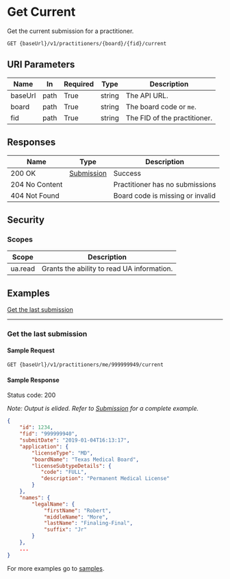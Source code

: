 # Get Current

Get the current submission for a practitioner.

```http
GET {baseUrl}/v1/practitioners/{board}/{fid}/current
```

## URI Parameters

| Name | In | Required | Type | Description |
| - |-|-|-|-|
| baseUrl | path | True | string | The API URL. |
| board | path | True | string | The board code or `me`. |
| fid | path | True | string | The FID of the practitioner. |

## Responses

| Name | Type | Description |
| - |-|-|
| 200 OK | [Submission](/docs/definitions/submission.md) | Success |
| 204 No Content | | Practitioner has no submissions |
| 404 Not Found | | Board code is missing or invalid |

## Security

### Scopes

| Scope | Description |
| -|-|
|ua.read | Grants the ability to read UA information. |

## Examples

[Get the last submission](#get-the-last-submission)
***

### Get the last submission

#### Sample Request

```http
GET {baseUrl}/v1/practitioners/me/999999949/current
```

#### Sample Response

Status code: 200

*Note: Output is elided. Refer to [Submission](/docs/definitions/submission.md) for a complete example.*

```json
{
    "id": 1234,
    "fid": "999999940",
    "submitDate": "2019-01-04T16:13:17",
    "application": {
        "licenseType": "MD",
        "boardName": "Texas Medical Board",
        "licenseSubtypeDetails": {
           "code": "FULL",
           "description": "Permanent Medical License"
        }
    },
    "names": {
        "legalName": {
            "firstName": "Robert",
            "middleName": "More",
            "lastName": "Finaling-Final",
            "suffix": "Jr"
        }
    },
    ...
}
```

For more examples go to [samples](/samples/).
